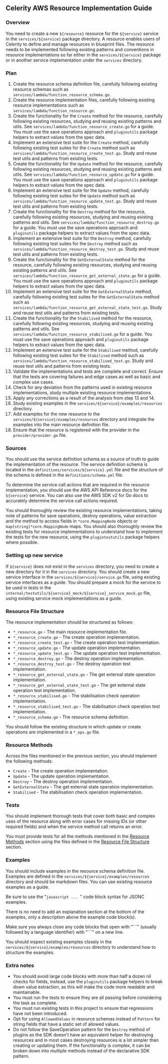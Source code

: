## Celerity AWS Resource Implementation Guide

### Overview

You need to create a new `${resource}` resource for the `${service}` service in the `services/${service}` package directory.
A resource enables users of Celerity to define and manage resources in blueprint files.
The resource needs to be implemented following existing patterns and conventions in resource implementations so far either in the `services/${service}` package or in another service implementation under the `services` directory.

### Plan

1. Create the resource schema definition file, carefully following existing resource schemas such as `services/lambda/function_resource_schema.go`.
2. Create the resource implementation files, carefully following existing resource implementations such as `services/lambda/function_resource.go`.
3. Create the functionality for the `Create` method for the resource, carefully following existing resources, studying and reusing existing patterns and utils. See `services/lambda/function_resource_create.go` for a guide. You must use the save operations approach and `pluginutils` package helpers to extract values from the spec data.
4. Implement an extensive test suite for the `Create` method, carefully following existing test suites for the `Create` method such as `services/lambda/function_resource_create_test.go`. Study and reuse test utils and patterns from existing tests.
5. Create the functionality for the `Update` method for the resource, carefully following existing resources, studying and reusing existing patterns and utils. See `services/lambda/function_resource_update.go` for a guide. You must use the save operations approach and `pluginutils` package helpers to extract values from the spec data.
6. Implement an extensive test suite for the `Update` method, carefully following existing test suites for the `Update` method such as `services/lambda/function_resource_update_test.go`. Study and reuse test utils and patterns from existing tests.
7. Create the functionality for the `Destroy` method for the resource, carefully following existing resources, studying and reusing existing patterns and utils. See `services/lambda/function_resource_destroy.go` for a guide. You must use the save operations approach and `pluginutils` package helpers to extract values from the spec data.
8. Implement an extensive test suite for the `Destroy` method, carefully following existing test suites for the `Destroy` method such as `services/lambda/function_resource_destroy_test.go`. Study and reuse test utils and patterns from existing tests.
9. Create the functionality for the `GetExternalState` method for the resource, carefully following existing resources, studying and reusing existing patterns and utils. See `services/lambda/function_resource_get_external_state.go` for a guide. You must use the save operations approach and `pluginutils` package helpers to extract values from the spec data.
10. Implement an extensive test suite for the `GetExternalState` method, carefully following existing test suites for the `GetExternalState` method such as `services/lambda/function_resource_get_external_state_test.go`. Study and reuse test utils and patterns from existing tests.
11. Create the functionality for the `Stabilised` method for the resource, carefully following existing resources, studying and reusing existing patterns and utils. See `services/lambda/function_resource_stabilised.go` for a guide. You must use the save operations approach and `pluginutils` package helpers to extract values from the spec data.
12. Implement an extensive test suite for the `Stabilised` method, carefully following existing test suites for the `Stabilised` method such as `services/lambda/function_resource_stabilised_test.go`. Study and reuse test utils and patterns from existing tests.
13. Validate the implementations and tests are complete and correct. Ensure that the tests are covering failures and edge cases as well as basic and complex use cases.
14. Check for any deviation from the patterns used in existing resource implementations, study multiple existing resource implementations.
15. Apply any corrections as a result of the analysis from step 13 and 14.
16. Study existing examples in the `services/${service}/examples/resources` directory.
17. Add examples for the new resource to the `services/${service}/examples/resources` directory and integrate the examples into the main resource definition file.
18. Ensure that the resource is registered with the provider in the `provider/provider.go` file.

### Sources

You should use the service definition schema as a source of truth to guide the implementation of the resource.
The service definition schema is located in the `definitions/services/${service}.yml` file and the structure of the schema is defined in the `definitions/schema.yml` file.

To determine the service call actions that are required in the resource implementation, you should use the AWS API Reference docs for the `${service}` service. You can also use the AWS SDK v2 for Go docs to accurately determine the service call actions required.

You should thoroughly review the existing resource implementations, taking note of patterns for save operations, destroy operations, value extraction and the method to access fields in `*core.MappingNode` objects or `map[string]*core.MappingNode` maps.
You should also thoroughly review the existing tests for resource implementations to understand how to implement the tests for the new resource, using the `plugintestutils` package helpers where possible.

### Setting up new service

If `${service}` does not exist in the `services` directory, you need to create a new directory for it in the `services` directory.
You should create a new service interface in the `services/${service}/service.go` file, using existing service interfaces as a guide.
You should prepare a mock for the service to be used in tests in the `internal/testutils/${service}_mock/${service}_service_mock.go` file, using existing service mock implementations as a guide.

### Resource File Structure

The resource implementation should be structured as follows:

- `*_resource.go` - The main resource implementation file.
- `*_resource_create.go` - The create operation implementation.
- `*_resource_create_test.go` - The create operation test implementation.
- `*_resource_update.go` - The update operation implementation.
- `*_resource_update_test.go` - The update operation test implementation.
- `*_resource_destroy.go` - The destroy operation implementation.
- `*_resource_destroy_test.go` - The destroy operation test implementation.
- `*_resource_get_external_state.go` - The get external state operation implementation.
- `*_resource_get_external_state_test.go` - The get external state operation test implementation.
- `*_resource_stabilised.go` - The stabilisation check operation implementation.
- `*_resource_stabilised_test.go` - The stabilisation check operation test implementation.
- `*_resource_schema.go` - The resource schema definition.

You should follow the existing structure in which update or create operations are implemented in a `*_ops.go` file.

### Resource Methods

Across the files mentioned in the previous section, you should implement the following methods:

- `Create` - The create operation implementation.
- `Update` - The update operation implementation.
- `Destroy` - The destroy operation implementation.
- `GetExternalState` - The get external state operation implementation.
- `Stabilised` - The stabilisation check operation implementation.

### Tests

You should implement thorough tests that cover both basic and complex uses of the resource along with error cases for missing IDs (or other required fields) and when the service method call returns an error.

You must provide tests for all the methods mentioned in the [Resource Methods](#resource-methods) section using the files defined in the [Resource File Structure](#resource-file-structure) section.

### Examples

You should include examples in the resource schema definition file.
Examples are defined in the `services/${service}/examples/resources` directory and should be markdown files. You can use existing resource examples as a guide.

Be sure to use the "```javascript ... ```" code block syntax for JSONC examples.

There is no need to add an explanation section at the bottom of the examples, only a description above the example code block(s).

Make sure you always close any code blocks that open with "\`\`\`" (usually followed by a language identifier) with "\`\`\`" on a new line.

You should inspect existing examples closely in the `services/${service}/examples/resources` directory to understand how to structure the examples.

### Extra notes

- You should avoid large code blocks with more than half a dozen nil checks for fields, instead, use the `pluginutils` package helpers to break down value extraction, as this will make the code more readable and maintainable.
- You must run the tests to ensure they are all passing before considering the task as complete.
- You must run existing tests in this project to ensure that regressions have not been introduced.
- Opt for using `AllowedValues` in resource schemas instead of `Pattern` for string fields that have a static set of allowed values.
- Do not follow the SaveOperation pattern for the `Destroy` method of plugins as the SDK doesn't have an equivalent helper for destroying resources and in most cases destroying resources is a lot simpler than creating or updating them. If the functionality is complex, it can be broken down into multiple methods instead of the declarative SDK pattern.
